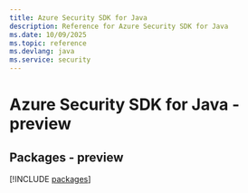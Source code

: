 ```yaml
---
title: Azure Security SDK for Java
description: Reference for Azure Security SDK for Java
ms.date: 10/09/2025
ms.topic: reference
ms.devlang: java
ms.service: security
---
```

# Azure Security SDK for Java - preview
## Packages - preview
[!INCLUDE [packages](security-index.md)]